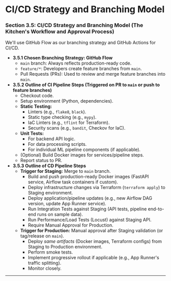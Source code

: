 # CI/CD Strategy and Branching Model

### Section 3.5: CI/CD Strategy and Branching Model (The Kitchen's Workflow and Approval Process)

We'll use GitHub Flow as our branching strategy and GitHub Actions for CI/CD.

*   **3.5.1 Chosen Branching Strategy: GitHub Flow**
    *   `main` branch: Always reflects production-ready code.
    *   `feature/*`: Developers create feature branches from `main`.
    *   Pull Requests (PRs): Used to review and merge feature branches into `main`.
*   **3.5.2 Outline of CI Pipeline Steps (Triggered on PR to `main` or push to feature branches)**
    *   Checkout code.
    *   Setup environment (Python, dependencies).
    *   **Static Testing:**
        *   Linters (e.g., `flake8`, `black`).
        *   Static type checking (e.g., `mypy`).
        *   IaC Linters (e.g., `tflint` for Terraform).
        *   Security scans (e.g., `bandit`, Checkov for IaC).
    *   **Unit Tests:**
        *   For backend API logic.
        *   For data processing scripts.
        *   For individual ML pipeline components (if applicable).
    *   (Optional) Build Docker images for services/pipeline steps.
    *   Report status to PR.
*   **3.5.3 Outline of CD Pipeline Steps**
    *   **Trigger for Staging:** Merge to `main` branch.
        *   Build and push production-ready Docker images (FastAPI service, Airflow task containers if custom).
        *   Deploy infrastructure changes via Terraform (`terraform apply`) to Staging environment.
        *   Deploy application/pipeline updates (e.g., new Airflow DAG version, update App Runner service).
        *   Run Integration Tests against Staging (API tests, pipeline end-to-end runs on sample data).
        *   Run Performance/Load Tests (Locust) against Staging API.
        *   Require Manual Approval for Production.
    *   **Trigger for Production:** Manual approval after Staging validation (or tag/release on `main`).
        *   Deploy *same artifacts* (Docker images, Terraform configs) from Staging to Production environment.
        *   Perform smoke tests.
        *   Implement progressive rollout if applicable (e.g., App Runner's traffic splitting).
        *   Monitor closely.

---
